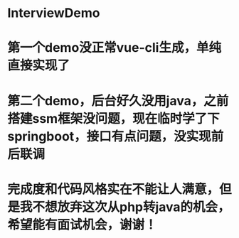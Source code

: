 # InterviewDemo
# 第一个demo没正常vue-cli生成，单纯直接实现了
# 第二个demo，后台好久没用java，之前搭建ssm框架没问题，现在临时学了下springboot，接口有点问题，没实现前后联调
# 完成度和代码风格实在不能让人满意，但是我不想放弃这次从php转java的机会，希望能有面试机会，谢谢！
